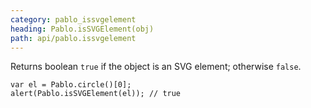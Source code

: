 ```yaml
---
category: pablo_issvgelement
heading: Pablo.isSVGElement(obj)
path: api/pablo.issvgelement
---
```


Returns boolean `true` if the object is an SVG element; otherwise `false`.

    var el = Pablo.circle()[0];
    alert(Pablo.isSVGElement(el)); // true
